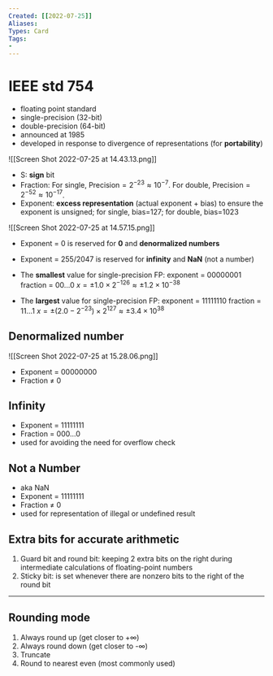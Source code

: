```yaml
---
Created: [[2022-07-25]]
Aliases: 
Types: Card
Tags: 
- 
---
```

# IEEE std 754
- floating point standard
- single-precision (32-bit)
- double-precision (64-bit)
- announced at 1985
- developed in response to divergence of representations (for **portability**)

![[Screen Shot 2022-07-25 at 14.43.13.png]]

- S: **sign** bit
- Fraction: 
  For single, $\text{Precision}=2^{-23}\approx10^{-7}$. 
  For double, $\text{Precision}=2^{-52}\approx10^{-17}$. 
- Exponent: **excess representation** (actual exponent + bias) to ensure the exponent is unsigned; for single, bias=127; for double, bias=1023

![[Screen Shot 2022-07-25 at 14.57.15.png]]

- Exponent = 0 is reserved for **0** and **denormalized numbers**
- Exponent = 255/2047 is reserved for **infinity** and **NaN** (not a number)

- The **smallest** value for single-precision FP: 
  exponent = 00000001
  fraction = 00...0
  $x=\pm 1.0\times2^{-126}\approx\pm1.2\times10^{-38}$
- The **largest** value for single-precision FP: 
  exponent = 11111110
  fraction = 11...1
  $x=\pm(2.0-2^{-23})\times2^{127}\approx\pm3.4\times10^{38}$

## Denormalized number
![[Screen Shot 2022-07-25 at 15.28.06.png]]
- Exponent = 00000000
- Fraction $\neq$ 0

## Infinity
- Exponent = 11111111
- Fraction = 000...0
- used for avoiding the need for overflow check

## Not a Number
- aka NaN
- Exponent = 11111111
- Fraction $\neq$ 0
- used for representation of illegal or undefined result

## Extra bits for accurate arithmetic
1. Guard bit and round bit: keeping 2 extra bits on the right during intermediate calculations of floating-point numbers
2. Sticky bit: is set whenever there are nonzero bits to the right of the round bit
---

## Rounding mode
1. Always round up (get closer to $+\infty$)
2. Always round down (get closer to -$\infty$)
3. Truncate
4. Round to nearest even (most commonly used)
